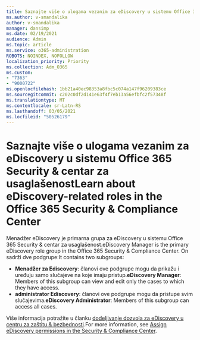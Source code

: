 ```yaml
---
title: Saznajte više o ulogama vezanim za eDiscovery u sistemu Office 365 Security & centar za usaglašenost
ms.author: v-smandalika
author: v-smandalika
manager: dansimp
ms.date: 02/19/2021
audience: Admin
ms.topic: article
ms.service: o365-administration
ROBOTS: NOINDEX, NOFOLLOW
localization_priority: Priority
ms.collection: Adm_O365
ms.custom:
- "7363"
- "9000722"
ms.openlocfilehash: 1bb21a40ec98353a8fbc5c074a147f96209383ce
ms.sourcegitcommit: c202c0df2d141e63f4f7eb13a56efbfc2f57348f
ms.translationtype: MT
ms.contentlocale: sr-Latn-RS
ms.lasthandoff: 03/05/2021
ms.locfileid: "50526179"
---
```

# <a name="learn-about-ediscovery-related-roles-in-the-office-365-security--compliance-center"></a><span data-ttu-id="01dff-102">Saznajte više o ulogama vezanim za eDiscovery u sistemu Office 365 Security & centar za usaglašenost</span><span class="sxs-lookup"><span data-stu-id="01dff-102">Learn about eDiscovery-related roles in the Office 365 Security & Compliance Center</span></span>

<span data-ttu-id="01dff-103">Menadžer eDiscovery je primarna grupa za eDiscovery u sistemu Office 365 Security & centar za usaglašenost.</span><span class="sxs-lookup"><span data-stu-id="01dff-103">eDiscovery Manager is the primary eDiscovery role group in the Office 365 Security & Compliance Center.</span></span> <span data-ttu-id="01dff-104">On sadrži dve podgrupe:</span><span class="sxs-lookup"><span data-stu-id="01dff-104">It contains two subgroups:</span></span>

- <span data-ttu-id="01dff-105">**Menadžer za Ediscovery**: članovi ove podgrupe mogu da prikažu i uređuju samo slučajeve na koje imaju pristup.</span><span class="sxs-lookup"><span data-stu-id="01dff-105">**eDiscovery Manager**: Members of this subgroup can view and edit only the cases to which they have access.</span></span>
- <span data-ttu-id="01dff-106">**administrator Ediscovery**: članovi ove podgrupe mogu da pristupe svim slučajevima.</span><span class="sxs-lookup"><span data-stu-id="01dff-106">**eDiscovery Administrator**: Members of this subgroup can access all cases.</span></span>

<span data-ttu-id="01dff-107">Više informacija potražite u članku [dodeljivanje dozvola za eDiscovery u centru za zaštitu & bezbednosti](https://docs.microsoft.com/microsoft-365/compliance/assign-ediscovery-permissions).</span><span class="sxs-lookup"><span data-stu-id="01dff-107">For more information, see [Assign eDiscovery permissions in the Security & Compliance Center](https://docs.microsoft.com/microsoft-365/compliance/assign-ediscovery-permissions).</span></span>